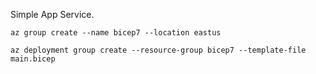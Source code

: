 Simple App Service.

`az group create --name bicep7 --location eastus`

`az deployment group create --resource-group bicep7 --template-file main.bicep`
